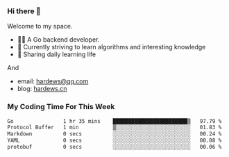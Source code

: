 ### Hi there 👋
Welcome to my space.

- 👨‍🦲 A Go backend developer. 
- 📕 Currently striving to learn algorithms and interesting knowledge
- 💪 Sharing daily learning life

And
- email: hardews@qq.com
- blog: [hardews.cn](hardews.cn)

### My Coding Time For This Week
<!--START_SECTION:waka-->

```txt
Go                1 hr 35 mins    ████████████████████████▒   97.79 %
Protocol Buffer   1 min           ▒░░░░░░░░░░░░░░░░░░░░░░░░   01.83 %
Markdown          0 secs          ░░░░░░░░░░░░░░░░░░░░░░░░░   00.24 %
YAML              0 secs          ░░░░░░░░░░░░░░░░░░░░░░░░░   00.08 %
protobuf          0 secs          ░░░░░░░░░░░░░░░░░░░░░░░░░   00.06 %
```

<!--END_SECTION:waka-->

<!--
**Hardews/Hardews** is a ✨ _special_ ✨ repository because its `README.md` (this file) appears on your GitHub profile.

Here are some ideas to get you started:

- 🔭 I’m currently working on ...
- 🌱 I’m currently learning ...
- 👯 I’m looking to collaborate on ...
- 🤔 I’m looking for help with ...
- 💬 Ask me about ...
- 📫 How to reach me: ...
- 😄 Pronouns: ...
- ⚡ Fun fact: ...
-->
